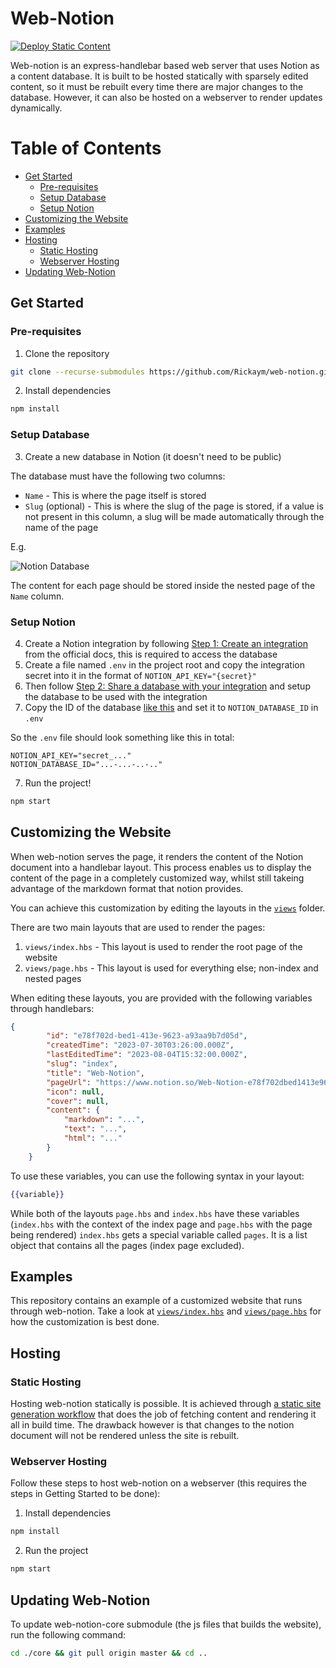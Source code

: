 # Web-Notion

[![Deploy Static Content](https://github.com/Rickaym/web-notion/actions/workflows/static.yml/badge.svg)](https://github.com/Rickaym/web-notion/actions/workflows/static.yml)

Web-notion is an express-handlebar based web server that uses Notion as a content database. It is built to be hosted statically with sparsely edited content, so it must be rebuilt every time there are major changes to the database. However, it can also be hosted on a webserver to render updates dynamically.

# Table of Contents

- [Get Started](#get-started)
  - [Pre-requisites](#pre-requisites)
  - [Setup Database](#setup-database)
  - [Setup Notion](#setup-notion)
- [Customizing the Website](#customizing-the-website)
- [Examples](#examples)
- [Hosting](#hosting)
  - [Static Hosting](#static-hosting)
  - [Webserver Hosting](#webserver-hosting)
- [Updating Web-Notion](#updating-web-notion)

## Get Started

### Pre-requisites
1. Clone the repository

```bash
git clone --recurse-submodules https://github.com/Rickaym/web-notion.git
```

2. Install dependencies
```bash
npm install
```

### Setup Database

3. Create a new database in Notion (it doesn't need to be public)

The database must have the following two columns:
- `Name` - This is where the page itself is stored
- `Slug` (optional) - This is where the slug of the page is stored, if a value is not present in this column, a slug will be made automatically through the name of the page

E.g.

![Notion Database](./readme/database.png)

The content for each page should be stored inside the nested page of the `Name` column.

### Setup Notion

4.  Create a Notion integration by following [Step 1: Create an integration](https://developers.notion.com/docs/create-a-notion-integration#step-1-create-an-integration) from the official docs, this is required to access the database
4. Create a file named `.env` in the project root and copy the integration secret into it in the format of `NOTION_API_KEY="{secret}"`
5. Then follow [Step 2: Share a database with your integration](https://developers.notion.com/docs/create-a-notion-integration#step-2-share-a-database-with-your-integration) and setup the database to be used with the integration
6. Copy the ID of the database [like this](https://developers.notion.com/docs/create-a-notion-integration#step-3-save-the-database-id) and set it to `NOTION_DATABASE_ID` in `.env`

So the `.env` file should look something like this in total:

```env
NOTION_API_KEY="secret_..."
NOTION_DATABASE_ID="...-...-..-.."
```

7. Run the project!
```bash
npm start
```

## Customizing the Website

When web-notion serves the page, it renders the content of the Notion document into a handlebar layout. This process enables us to display the content of the page in a completely customized way, whilst still takeing advantage of the markdown format that notion provides.

You can achieve this customization by editing the layouts in the [`views`](./views) folder.

There are two main layouts that are used to render the pages:

1. `views/index.hbs` - This layout is used to render the root page of the website
2. `views/page.hbs` - This layout is used for everything else; non-index and nested pages

When editing these layouts, you are provided with the following variables through handlebars:

```json
{
        "id": "e78f702d-bed1-413e-9623-a93aa9b7d05d",
        "createdTime": "2023-07-30T03:26:00.000Z",
        "lastEditedTime": "2023-08-04T15:32:00.000Z",
        "slug": "index",
        "title": "Web-Notion",
        "pageUrl": "https://www.notion.so/Web-Notion-e78f702dbed1413e9623a93aa9b7d05d",
        "icon": null,
        "cover": null,
        "content": {
            "markdown": "...",
            "text": "...",
            "html": "..."
        }
    }
```

To use these variables, you can use the following syntax in your layout:

```handlebars
{{variable}}
```

While both of the layouts `page.hbs` and `index.hbs` have these variables (`index.hbs` with the context of the index page and `page.hbs` with the page being rendered) `index.hbs` gets a special variable called `pages`. It is a list object that contains all the pages (index page excluded).

## Examples

This repository contains an example of a customized website that runs through web-notion. Take a look at [`views/index.hbs`](./views/index.hbs) and [`views/page.hbs`](./views/page.hbs) for how the customization is best done.

## Hosting

### Static Hosting

Hosting web-notion statically is possible. It is achieved through [a static site generation workflow](https://github.com/Rickaym/web-notion/blob/master/.github/workflows/static.yml) that does the job of fetching content and rendering it all in build time. The drawback however is that changes to the notion document will not be rendered unless the site is rebuilt.

### Webserver Hosting

Follow these steps to host web-notion on a webserver (this requires the steps in Getting Started to be done):

1. Install dependencies

```bash
npm install
```
2. Run the project

```bash
npm start
```


## Updating Web-Notion

To update web-notion-core submodule (the js files that builds the website), run the following command:

```bash
cd ./core && git pull origin master && cd ..
```